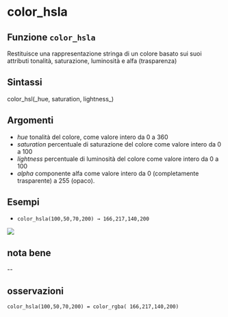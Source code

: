 # color\_hsla

## Funzione `color_hsla`

Restituisce una rappresentazione stringa di un colore basato sui suoi attributi tonalità, saturazione, luminosità e alfa \(trasparenza\)

## Sintassi

color_hsl\(\_hue, saturation, lightness_\)

## Argomenti

* _hue_ tonalità del colore, come valore intero da 0 a 360
* _saturation_ percentuale di saturazione del colore come valore intero da 0 a 100
* _lightness_ percentuale di luminosità del colore come valore intero da 0 a 100
* _alpha_ componente alfa come valore intero da 0 \(completamente trasparente\) a 255 \(opaco\).

## Esempi

* `color_hsla(100,50,70,200) → 166,217,140,200`

![](https://github.com/pigreco/HfcQGIS/tree/852bbb62a0d5b7739914d4de0ea5b1ebbb5d81d1/img/colore/color_hsl/color_hsla1.png)

## nota bene

--

## osservazioni

`color_hsla(100,50,70,200) = color_rgba( 166,217,140,200)`

